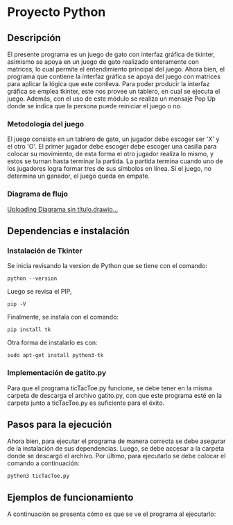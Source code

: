 # Proyecto Python

## Descripción

El presente programa es un juego de gato con interfaz gráfica de tkinter, asimismo se apoya en un juego de gato realizado enteramente con matrices, lo cual permite el entendimiento principal del juego. Ahora bien, el programa que contiene la interfaz gráfica se apoya del juego con matrices para aplicar la lógica que este conlleva. Para poder producir la interfaz gráfica se emplea tkinter, este nos provee un tablero, en cual se ejecuta el juego. Además, con el uso de este módulo se realiza un mensaje Pop Up donde se indica que la persona puede reiniciar el juego o no. 


### Metodología del juego
El juego consiste en un tablero de gato, un jugador debe escoger ser 'X' y el otro 'O'. El primer jugador debe escoger debe escoger una casilla para colocar su movimiento, de esta forma el otro jugador realiza lo mismo, y estos se turnan hasta terminar la partida. La partida termina cuando uno de los jugadores logra formar tres de sus símbolos en línea. Si el juego, no determina un ganador, el juego queda en empate. 

### Diagrama de flujo
[Uploading Diagrama sin título.drawio…]()


## Dependencias e instalación

### Instalación de Tkinter

Se inicia revisando la version de Python que se tiene con el comando:

```shell
python --version
```
Luego se revisa el PIP,

```shell
pip -V
```
Finalmente, se instala con el comando:

```shell
pip install tk
```


Otra forma de instalarlo es con:

```shell
sudo apt-get install python3-tk
```
### Implementación de gatito.py

Para que el programa ticTacToe.py funcione, se debe tener en la misma carpeta de descarga el archivo gatito.py, con que este programa esté en la carpeta junto a ticTacToe.py es suficiente para el éxito.

## Pasos para la ejecución

Ahora bien, para ejecutar el programa de manera correcta se debe asegurar de la instalación de sus dependencias. Luego, se debe accesar a la carpeta donde se descargó el archivo. Por último, para ejecutarlo se debe colocar el comando a continuación:


```shell
python3 ticTacToe.py
```


 
## Ejemplos de funcionamiento

A continuación se presenta cómo es que se ve el programa al ejecutarlo:
